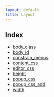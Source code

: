 ```yaml
---
layout: default
title: Layout
---
```


<div class="wiki-index">

## Index

*   [body_class](../configuration/Configuration3x@body_class)
*   [body_id](../configuration/Configuration3x@body_id)
*   [constrain_menus](../configuration/Configuration3x@constrain_menus)
*   [content_css](../configuration/Configuration3x@content_css)
*   [editor_css](../configuration/Configuration3x@editor_css)
*   [height](../configuration/Configuration3x@height)
*   [popup_css](../configuration/Configuration3x@popup_css)
*   [popup_css_add](../configuration/Configuration3x@popup_css_add)
*   [width](../configuration/Configuration3x@width)

</div>